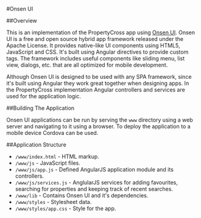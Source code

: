 #Onsen UI

##Overview

This is an implementation of the PropertyCross app using [Onsen UI](http://onsen.ui). Onsen UI is a free and open source hybrid app framework released under the Apache License. It provides native-like UI components using HTML5, JavaScript and CSS. It's built using Angular directives to provide custom tags. The framework includes useful components like sliding menu, list view, dialogs, etc. that are all optimized for mobile development.

Although Onsen UI is designed to be used with any SPA framework, since it's built using Angular they work great together when designing apps. In the PropertyCross implementation Angular controllers and services are used for the application logic.

##Building The Application

Onsen UI applications can be run by serving the `www` directory using a web server and navigating to it using a browser. To deploy the application to a mobile device Cordova can be used.

##Application Structure

 + `/www/index.html` - HTML markup.
 + `/www/js` - JavaScript files.
 + `/www/js/app.js` - Defined AngularJS application module and its controllers.
 + `/www/js/services.js` - AnglularJS services for adding favourites, searching for properties and keeping track of recent searches.
 + `/www/lib` - Contains Onsen UI and it's dependencies.
 + `/www/styles` - Stylesheet data.
 + `/www/styles/app.css` - Style for the app.
